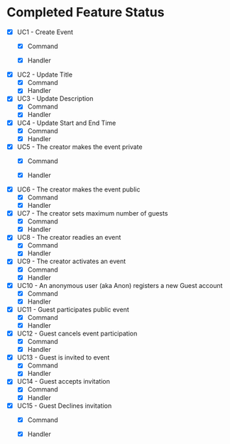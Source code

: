 ﻿# Completed Feature Status

* [X] UC1 - Create Event
    * [X] Command
    * [X] Handler


* [X] UC2 - Update Title
    * [X] Command
    * [X] Handler

* [X] UC3 - Update Description
    * [X] Command
    * [X] Handler

* [X] UC4 - Update Start and End Time
    * [X] Command
    * [X] Handler
  
* [X] UC5 - The creator makes the event private
    * [X] Command
    * [X] Handler


* [X] UC6 - The creator makes the event public
    * [X] Command
    * [X] Handler

* [X] UC7 - The creator sets maximum number of guests
    * [X] Command
    * [X] Handler

* [X] UC8 - The creator readies an event
    * [X] Command
    * [X] Handler

* [X] UC9 - The creator activates an event
    * [X] Command
    * [X] Handler

* [X] UC10 - An anonymous user (aka Anon) registers a new Guest account
    * [X] Command
    * [X] Handler  

* [X] UC11 - Guest participates public event
    * [X] Command
    * [X] Handler

* [X] UC12 - Guest cancels event participation
    * [X] Command
    * [X] Handler
  
* [X] UC13 - Guest is invited to event
    * [X] Command
    * [X] Handler

* [X] UC14 - Guest accepts invitation
  * [X] Command
  * [X] Handler

* [X] UC15 - Guest Declines invitation
    * [X] Command
    * [X] Handler
   

